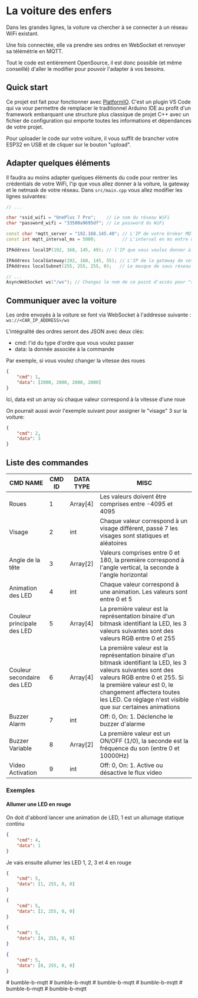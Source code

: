 # La voiture des enfers

Dans les grandes lignes, la voiture va chercher à se connecter à un réseau WiFi existant.

Une fois connectée, elle va prendre ses ordres en WebSocket et renvoyer sa télémétrie en MQTT.

Tout le code est entièrement OpenSource, il est donc possible (et même conseillé) d'aller le modifier pour pouvoir l'adapter à vos besoins.

## Quick start

Ce projet est fait pour fonctionner avec [PlatformIO](https://platformio.org/). C'est un plugin VS Code qui va vour permettre de remplacer le traditionnel Arduino IDE au profit d'un framework embarquant une structure plus classique de projet C++ avec un fichier de configuration qui emporte toutes les informations et dépendances de votre projet.

Pour uploader le code sur votre voiture, il vous suffit de brancher votre ESP32 en USB et de cliquer sur le bouton "upload".

## Adapter quelques éléments

Il faudra au moins adapter quelques éléments du code pour rentrer les crédentials de votre WiFi, l'ip que vous allez donner à la voiture, la gateway et le netmask de votre réseau.
Dans `src/main.cpp` vous allez modifier les lignes suivantes:

```cpp
// ...

char *ssid_wifi = "OnePlus 7 Pro";    // Le nom du réseau WiFi
char *password_wifi = "33500a9695df"; // Le password du WiFi

const char *mqtt_server = "192.168.145.40"; // L'IP de votre broker MQTT
const int mqtt_interval_ms = 5000;          // L'interval en ms entre deux envois de données

IPAddress localIP(192, 168, 145, 49); // l'IP que vous voulez donner à votre voiture

IPAddress localGateway(192, 168, 145, 55); // L'IP de la gateway de votre réseau
IPAddress localSubnet(255, 255, 255, 0);   // Le masque de sous réseau

// ...
AsyncWebSocket ws("/ws"); // Changez le nom de ce point d'accès pour "sécuriser" l'accès à votre voiture
```

## Communiquer avec la voiture

Les ordre envoyés à la voiture se font via WebSocket à l'addresse suivante : `ws://<CAR_IP_ADDRESS>/ws`

L'intégralité des ordres seront des JSON avec deux clés:

-   cmd: l'id du type d'ordre que vous voulez passer
-   data: la donnée associée à la commande

Par exemple, si vous voulez changer la vitesse des roues

```json
{
	"cmd": 1,
	"data": [2000, 2000, 2000, 2000]
}
```

Ici, data est un array où chaque valeur correspond à la vitesse d'une roue

On pourrait aussi avoir l'exemple suivant pour assigner le "visage" 3 sur la voiture:

```json
{
	"cmd": 2,
	"data": 3
}
```

## Liste des commandes

| CMD NAME                   | CMD ID | DATA TYPE | MISC                                                                                                                                                                                                                                                                      |
| -------------------------- | ------ | --------- | ------------------------------------------------------------------------------------------------------------------------------------------------------------------------------------------------------------------------------------------------------------------------- |
| Roues                      | 1      | Array[4]  | Les valeurs doivent être comprises entre -4095 et 4095                                                                                                                                                                                                                    |
| Visage                     | 2      | int       | Chaque valeur correspond à un visage différent, passé 7 les visages sont statiques et aléatoires                                                                                                                                                                          |
| Angle de la tête           | 3      | Array[2]  | Valeurs comprises entre 0 et 180, la première correspond à l'angle vertical, la seconde à l'angle horizontal                                                                                                                                                              |
| Animation des LED          | 4      | int       | Chaque valeur correspond à une animation. Les valeurs sont entre 0 et 5                                                                                                                                                                                                   |
| Couleur principale des LED | 5      | Array[4]  | La première valeur est la représentation binaire d'un bitmask identifiant la LED, les 3 valeurs suivantes sont des valeurs RGB entre 0 et 255                                                                                                                             |
| Couleur secondaire des LED | 6      | Array[4]  | La première valeur est la représentation binaire d'un bitmask identifiant la LED, les 3 valeurs suivantes sont des valeurs RGB entre 0 et 255. Si la première valeur est 0, le changement affectera toutes les LED. Ce réglage n'est visible que sur certaines animations |
| Buzzer Alarm               | 7      | int       | Off: 0, On: 1. Déclenche le buzzer d'alarme                                                                                                                                                                                                                               |
| Buzzer Variable            | 8      | Array[2]  | La première valeur est un ON/OFF (1/0), la seconde est la fréquence du son (entre 0 et 10000Hz)                                                                                                                                                                           |
| Video Activation           | 9      | int       | Off: 0, On: 1. Active ou désactive le flux video                                                                                                                                                                                                                          |

### Exemples

#### Allumer une LED en rouge

On doit d'abbord lancer une animation de LED, 1 est un allumage statique continu

```json
{
	"cmd": 4,
	"data": 1
}
```

Je vais ensuite allumer les LED 1, 2, 3 et 4 en rouge

```json
{
	"cmd": 5,
	"data": [1, 255, 0, 0]
}
```

```json
{
	"cmd": 5,
	"data": [2, 255, 0, 0]
}
```

```json
{
	"cmd": 5,
	"data": [4, 255, 0, 0]
}
```

```json
{
	"cmd": 5,
	"data": [8, 255, 0, 0]
}
```
#   b u m b l e - b - m q t t  
 #   b u m b l e - b - m q t t  
 #   b u m b l e - b - m q t t  
 #   b u m b l e - b - m q t t  
 #   b u m b l e - b - m q t t  
 #   b u m b l e - b - m q t t  
 